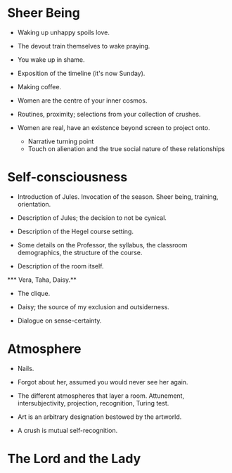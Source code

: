 # Sheer Being

* Waking up unhappy spoils love.

* The devout train themselves to wake praying.

* You wake up in shame.

* Exposition of the timeline (it's now Sunday).

* Making coffee.

* Women are the centre of your inner cosmos.

* Routines, proximity; selections from your collection of crushes.

* Women are real, have an existence beyond screen to project onto.
	* Narrative turning point
	* Touch on alienation and the true social nature of these relationships

# Self-consciousness

* Introduction of Jules. Invocation of the season. Sheer being, training, orientation.

* Description of Jules; the decision to not be cynical.

* Description of the Hegel course setting.

* Some details on the Professor, the syllabus, the classroom demographics, the structure of the course.

* Description of the room itself.

*** Vera, Taha, Daisy.**

* The clique.

* Daisy; the source of my exclusion and outsiderness.

* Dialogue on sense-certainty.

# Atmosphere

* Nails.

* Forgot about her, assumed you would never see her again.

* The different atmospheres that layer a room. Attunement, intersubjectivity, projection, recognition, Turing test.

* Art is an arbitrary designation bestowed by the artworld.

* A crush is mutual self-recognition.

# The Lord and the Lady
